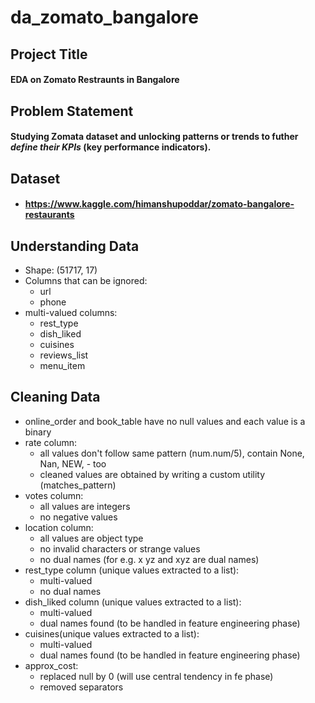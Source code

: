 # da_zomato_bangalore
## Project Title
#### EDA on Zomato Restraunts in Bangalore

## Problem Statement
#### Studying Zomata dataset and unlocking patterns or trends to futher _define their KPIs_ (key performance indicators).

## Dataset
-   #### https://www.kaggle.com/himanshupoddar/zomato-bangalore-restaurants

## Understanding Data
-   Shape: (51717, 17)
-   Columns that can be ignored:
    -   url
    -   phone
-   multi-valued columns:
    -   rest_type 
    -   dish_liked
    -   cuisines
    -   reviews_list
    -   menu_item

## Cleaning Data
-   online_order and book_table have no null values and each value is a binary
-   rate column:
    -   all values don't follow same pattern (num.num/5), contain None, Nan, NEW, - too
    -   cleaned values are obtained by writing a custom utility (matches_pattern)
-   votes column:
    -   all values are integers
    -   no negative values
-   location column:
    -   all values are object type
    -   no invalid characters or strange values
    -   no dual names (for e.g. x yz and xyz are dual names)
-   rest_type column (unique values extracted to a list):
    -   multi-valued
    -   no dual names
-   dish_liked column (unique values extracted to a list):
    -   multi-valued
    -   dual names found (to be handled in feature engineering phase)
-   cuisines(unique values extracted to a list):
    -   multi-valued
    -   dual names found (to be handled in feature engineering phase)
-   approx_cost:
    -   replaced null by 0 (will use central tendency in fe phase)
    -   removed separators 